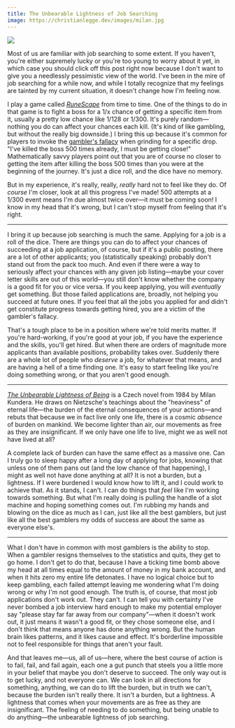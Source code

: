 ```yaml
---
title: The Unbearable Lightness of Job Searching
image: https://christianlegge.dev/images/milan.jpg
---
```


![](/images/milan.jpg)

Most of us are familiar with job searching to some extent. If you haven't, you're either supremely lucky or you're too young to worry about it yet, in which case you should click off this post right now because I don't want to give you a needlessly pessimistic view of the world. I've been in the mire of job searching for a while now, and while I totally recognize that my feelings are tainted by my current situation, it doesn't change how I'm feeling now.

I play a game called [_RuneScape_](https://oldschool.runescape.com/) from time to time. One of the things to do in that game is to fight a boss for a 1/x chance of getting a specific item from it, usually a pretty low chance like 1/128 or 1/300. It's purely random&mdash;nothing you do can affect your chances each kill. (It's kind of like gambling, but without the really big downside.) I bring this up because it's common for players to invoke the [gambler's fallacy](https://en.wikipedia.org/wiki/Gambler%27s_fallacy) when grinding for a specific drop. "I've killed the boss 500 times already, I must be getting close!" Mathematically savvy players point out that you are of course no closer to getting the item after killing the boss 500 times than you were at the beginning of the journey. It's just a dice roll, and the dice have no memory.

But in my experience, it's really, really, _really_ hard not to feel like they do. Of _course_ I'm closer, look at all this progress I've made! 500 attempts at a 1/300 event means I'm due almost twice over&mdash;it must be coming soon! I know in my head that it's wrong, but I can't stop myself from feeling that it's right.

---

I bring it up because job searching is much the same. Applying for a job is a roll of the dice. There are things you can do to affect your chances of succeeding at a job application, of course, but if it's a public posting, there are a lot of other applicants; you (statistically speaking) probably don't stand out from the pack too much. And even if there were a way to seriously affect your chances with any given job listing&mdash;maybe your cover letter skills are out of this world&mdash;you still don't know whether the company is a good fit for you or vice versa. If you keep applying, you will _eventually_ get something. But those failed applications are, broadly, not helping you succeed at future ones. If you feel that all the jobs you applied for and didn't get constitute progress towards getting hired, you are a victim of the gambler's fallacy.

That's a tough place to be in a position where we're told merits matter. If you're hard-working, if you're good at your job, if you have the experience and the skills, you'll get hired. But when there are orders of magnitude more applicants than available positions, probability takes over. Suddenly there are a whole lot of people who _deserve_ a job, for whatever that means, and are having a hell of a time finding one. It's easy to start feeling like you're doing something wrong, or that you aren't good enough.

---

[_The Unbearable Lightness of Being_](https://en.wikipedia.org/wiki/The_Unbearable_Lightness_of_Being) is a Czech novel from 1984 by Milan Kundera. He draws on Nietzsche's teachings about the "heaviness" of eternal life&mdash;the burden of the eternal consequences of your actions&mdash;and rebuts that because we in fact live only one life, there is a cosmic _absence_ of burden on mankind. We become lighter than air, our movements as free as they are insignificant. If we only have one life to live, might we as well not have lived at all?

A complete lack of burden can have the same effect as a massive one. Can I truly go to sleep happy after a long day of applying for jobs, knowing that unless one of them pans out (and the low chance of that happening), I might as well not have done anything at all? It is not a burden, but a lightness. If I were burdened I would know how to lift it, and I could work to achieve that. As it stands, I can't. I can do things that _feel_ like I'm working towards something. But what I'm really doing is pulling the handle of a slot machine and hoping something comes out. I'm rubbing my hands and blowing on the dice as much as I can, just like all the best gamblers, but just like all the best gamblers my odds of success are about the same as everyone else's.

---

What I don't have in common with most gamblers is the ability to stop. When a gambler resigns themselves to the statistics and quits, they get to go home. I don't get to do that, because I have a ticking time bomb above my head at all times equal to the amount of money in my bank account, and when it hits zero my entire life detonates. I have no logical choice but to keep gambling, each failed attempt leaving me wondering what I'm doing wrong or why I'm not good enough. The truth is, of course, that most job applications don't work out. They can't. I can tell you with certainty I've never bombed a job interview hard enough to make my potential employer say "please stay far far away from our company"&mdash;when it doesn't work out, it just means it wasn't a good fit, or they chose someone else, and I don't think that means anyone has done anything wrong. But the human brain likes patterns, and it likes cause and effect. It's borderline impossible not to feel responsible for things that aren't your fault.

And that leaves me&mdash;us, all of us&mdash;here, where the best course of action is to fail, fail, and fail again, each one a gut punch that steels you a little more in your belief that maybe you don't deserve to succeed. The only way out is to get lucky, and not everyone can. We can look in all directions for something, anything, we can do to lift the burden, but in truth we can't, because the burden isn't really there. It isn't a burden, but a lightness. A lightness that comes when your movements are as free as they are insignificant. The feeling of needing to do something, but being unable to do anything&mdash;the unbearable lightness of job searching.
